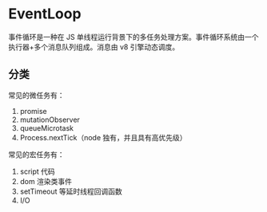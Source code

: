 # EventLoop

事件循环是一种在 JS 单线程运行背景下的多任务处理方案。事件循环系统由一个执行器+多个消息队列组成。消息由 v8 引擎动态调度。

## 分类

常见的微任务有：

1. promise
2. mutationObserver
3. queueMicrotask
4. Process.nextTick（node 独有，并且具有高优先级）

常见的宏任务有：

1. script 代码
2. dom 渲染类事件
3. setTimeout 等延时线程回调函数
4. I/O
